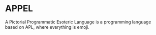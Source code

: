 # APPEL
A Pictorial Programmatic Esoteric Language is a programming language based on APL, where everything is emoji.
